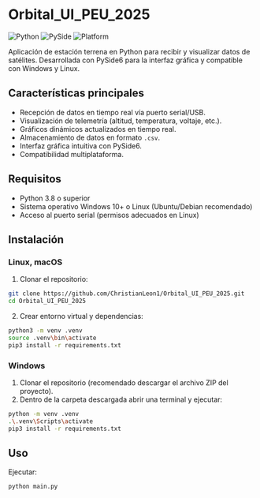 # Orbital_UI_PEU_2025 

![Python](https://img.shields.io/badge/Python-3.8%2B-blue)
![PySide](https://img.shields.io/badge/PySide-6.0-green)
![Platform](https://img.shields.io/badge/Platform-Windows%20%7C%20Linux-orange)

Aplicación de estación terrena en Python para recibir y visualizar datos de satélites. Desarrollada con PySide6 para la interfaz gráfica y compatible con Windows y Linux.

## Características principales
- Recepción de datos en tiempo real vía puerto serial/USB.
- Visualización de telemetría (altitud, temperatura, voltaje, etc.).
- Gráficos dinámicos actualizados en tiempo real.
- Almacenamiento de datos en formato `.csv`. 
- Interfaz gráfica intuitiva con PySide6.
- Compatibilidad multiplataforma.

## Requisitos
- Python 3.8 o superior
- Sistema operativo Windows 10+ o Linux (Ubuntu/Debian recomendado)
- Acceso al puerto serial (permisos adecuados en Linux)

## Instalación

### Linux, macOS
1. Clonar el repositorio:
```bash
git clone https://github.com/ChristianLeon1/Orbital_UI_PEU_2025.git 
cd Orbital_UI_PEU_2025 
```

2. Crear entorno virtual y dependencias: 

```bash 
python3 -m venv .venv 
source .venv\bin\activate
pip3 install -r requirements.txt 
```

### Windows 

1. Clonar el repositorio (recomendado descargar el archivo ZIP del proyecto). 
2. Dentro de la carpeta descargada abrir una terminal y ejecutar: 

```bash 
python -m venv .venv 
.\.venv\Scripts\activate 
pip3 install -r requirements.txt 
```

## Uso 

Ejecutar: 

```bash
python main.py
```

<!-- ## Dependencias linux  -->
<!---->
<!---->
<!---->
<!-- opengl mesa-utils -->
